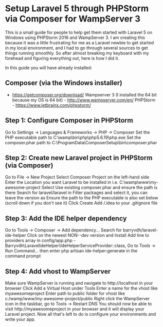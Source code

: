 # Setup Laravel 5 through PHPStorm via Composer for WampServer 3

This is a small guide for people to help get them started with Laravel 5 on Windows using PHPStorm 2016 and WampServer 3. I am creating this because it was a little frustrating for me as a Laravel newbie to get started in my local environment, and I had to go through several sources to get things running smoothly. So after almost breaking my keyboard with my forehead and figuring everything out, here is how I did it.

In this guide you will have already installed:

## Composer (via the Windows installer)
 - https://getcomposer.org/download/
Wampserver 3 (I installed the 64 bit because my OS is 64 bit) - http://www.wampserver.com/en/
PHPStorm - https://www.jetbrains.com/phpstorm/

## Step 1: Configure Composer in PHPStorm

Go to Settings -> Languages & Frameworks -> PHP -> Composer
Set the PHP executable path to C:\wamp\bin\php\php5.6.19\php.exe
Set the composer.phar path to C:\ProgramData\ComposerSetup\bin\composer.phar

## Step 2: Create new Laravel project in PHPStorm (via Composer)

Go to File -> New Project
Select Composer Project on the left-hand side
Enter the Location you want Laravel to be installed in i.e. C:\wamp\www\my-awesome-project
Select Use existing composer.phar and ensure the path is there
Search for laravel/laravel in Filter packages and select it, you can leave the version as <default>
Ensure the path to the PHP executable is also set below (scroll down if you don't see it)
Click Create
Add /.idea to your .gitignore file

## Step 3: Add the IDE helper dependency

Go to Tools -> Composer -> Add dependency...
Search for barryvdh/laravel-ide-helper
Click on the newest NON--dev version and Install
Add line to providers array in config/app.php - Barryvdh\LaravelIdeHelper\IdeHelperServiceProvider::class,
Go to Tools -> Run Command... then enter php artisan ide-helper:generate in the command prompt

## Step 4: Add vhost to WampServer

Make sure WampServer is running and navigate to http://localhost in your browser
Click Add a Virtual Host under Tools
Enter a name for the vhost like myawesomeproject
Enter path to public folder for vhost like c:/wamp/www/my-awesome-project/public
Right click the WampServer icon in the taskbar, go to Tools -> Restart DNS
You should now be able to visit http://myawesomeproject in your browser and it will display your Laravel project. Now all that's left to do is configure your environments and write your app.
